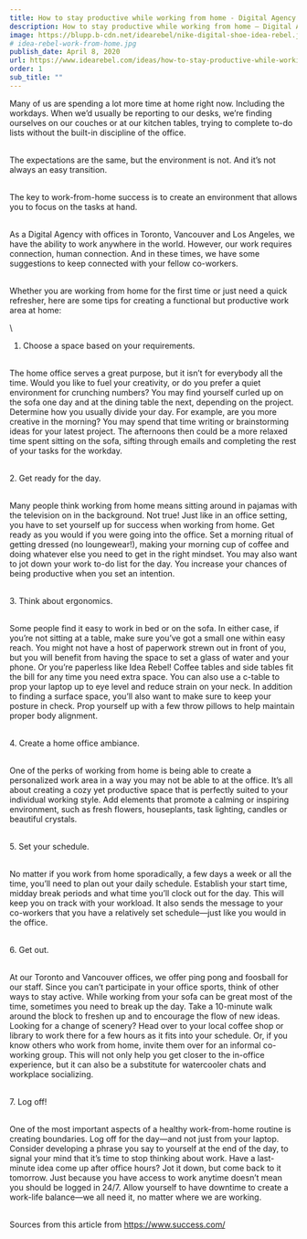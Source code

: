 ```yaml
---
title: How to stay productive while working from home - Digital Agency Tips | Idea Rebel
description: How to stay productive while working from home – Digital Agency Tips
image: https://blupp.b-cdn.net/idearebel/nike-digital-shoe-idea-rebel.jpeg?quality=80&width=800
# idea-rebel-work-from-home.jpg
publish_date: April 8, 2020
url: https://www.idearebel.com/ideas/how-to-stay-productive-while-working-from-home-digital-agency-tips/
order: 1
sub_title: ""
---
```

Many of us are spending a lot more time at home right now. Including the workdays. When we’d usually be reporting to our desks, we’re finding ourselves on our couches or at our kitchen tables, trying to complete to-do lists without the built-in discipline of the office.

\
The expectations are the same, but the environment is not. And it’s not always an easy transition.

\
The key to work-from-home success is to create an environment that allows you to focus on the tasks at hand.

\
As a Digital Agency with offices in Toronto, Vancouver and Los Angeles, we have the ability to work anywhere in the world. However, our work requires connection, human connection. And in these times, we have some suggestions to keep connected with your fellow co-workers.

\
Whether you are working from home for the first time or just need a quick refresher, here are some tips for creating a functional but productive work area at home:

\
1. Choose a space based on your requirements.

\
The home office serves a great purpose, but it isn’t for everybody all the time. Would you like to fuel your creativity, or do you prefer a quiet environment for crunching numbers? You may find yourself curled up on the sofa one day and at the dining table the next, depending on the project. Determine how you usually divide your day. For example, are you more creative in the morning? You may spend that time writing or brainstorming ideas for your latest project. The afternoons then could be a more relaxed time spent sitting on the sofa, sifting through emails and completing the rest of your tasks for the workday.

\
2. Get ready for the day.

\
Many people think working from home means sitting around in pajamas with the television on in the background. Not true! Just like in an office setting, you have to set yourself up for success when working from home. Get ready as you would if you were going into the office. Set a morning ritual of getting dressed (no loungewear!), making your morning cup of coffee and doing whatever else you need to get in the right mindset. You may also want to jot down your work to-do list for the day. You increase your chances of being productive when you set an intention.

\
3. Think about ergonomics.

\
Some people find it easy to work in bed or on the sofa. In either case, if you’re not sitting at a table, make sure you’ve got a small one within easy reach. You might not have a host of paperwork strewn out in front of you, but you will benefit from having the space to set a glass of water and your phone. Or you’re paperless like Idea Rebel! Coffee tables and side tables fit the bill for any time you need extra space. You can also use a c-table to prop your laptop up to eye level and reduce strain on your neck. In addition to finding a surface space, you’ll also want to make sure to keep your posture in check. Prop yourself up with a few throw pillows to help maintain proper body alignment.

\
4. Create a home office ambiance.

\
One of the perks of working from home is being able to create a personalized work area in a way you may not be able to at the office. It’s all about creating a cozy yet productive space that is perfectly suited to your individual working style. Add elements that promote a calming or inspiring environment, such as fresh flowers, houseplants, task lighting, candles or beautiful crystals.

\
5. Set your schedule.

\
No matter if you work from home sporadically, a few days a week or all the time, you’ll need to plan out your daily schedule. Establish your start time, midday break periods and what time you’ll clock out for the day. This will keep you on track with your workload. It also sends the message to your co-workers that you have a relatively set schedule—just like you would in the office.

\
6. Get out.

\
At our Toronto and Vancouver offices, we offer ping pong and foosball for our staff. Since you can’t participate in your office sports, think of other ways to stay active. While working from your sofa can be great most of the time, sometimes you need to break up the day. Take a 10-minute walk around the block to freshen up and to encourage the flow of new ideas. Looking for a change of scenery? Head over to your local coffee shop or library to work there for a few hours as it fits into your schedule. Or, if you know others who work from home, invite them over for an informal co-working group. This will not only help you get closer to the in-office experience, but it can also be a substitute for watercooler chats and workplace socializing.

\
7. Log off!

\
One of the most important aspects of a healthy work-from-home routine is creating boundaries. Log off for the day—and not just from your laptop. Consider developing a phrase you say to yourself at the end of the day, to signal your mind that it’s time to stop thinking about work. Have a last-minute idea come up after office hours? Jot it down, but come back to it tomorrow. Just because you have access to work anytime doesn’t mean you should be logged in 24/7. Allow yourself to have downtime to create a work-life balance—we all need it, no matter where we are working.

\
Sources from this article from https://www.success.com/
